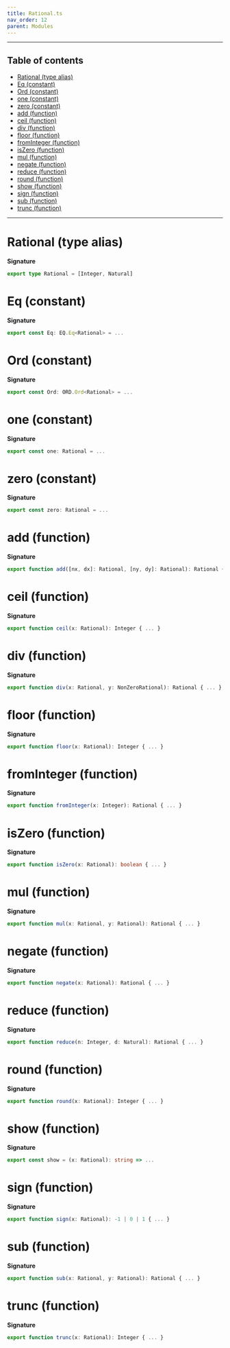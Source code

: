 ```yaml
---
title: Rational.ts
nav_order: 12
parent: Modules
---
```


---

<h2 class="text-delta">Table of contents</h2>

- [Rational (type alias)](#rational-type-alias)
- [Eq (constant)](#eq-constant)
- [Ord (constant)](#ord-constant)
- [one (constant)](#one-constant)
- [zero (constant)](#zero-constant)
- [add (function)](#add-function)
- [ceil (function)](#ceil-function)
- [div (function)](#div-function)
- [floor (function)](#floor-function)
- [fromInteger (function)](#frominteger-function)
- [isZero (function)](#iszero-function)
- [mul (function)](#mul-function)
- [negate (function)](#negate-function)
- [reduce (function)](#reduce-function)
- [round (function)](#round-function)
- [show (function)](#show-function)
- [sign (function)](#sign-function)
- [sub (function)](#sub-function)
- [trunc (function)](#trunc-function)

---

# Rational (type alias)

**Signature**

```ts
export type Rational = [Integer, Natural]
```

# Eq (constant)

**Signature**

```ts
export const Eq: EQ.Eq<Rational> = ...
```

# Ord (constant)

**Signature**

```ts
export const Ord: ORD.Ord<Rational> = ...
```

# one (constant)

**Signature**

```ts
export const one: Rational = ...
```

# zero (constant)

**Signature**

```ts
export const zero: Rational = ...
```

# add (function)

**Signature**

```ts
export function add([nx, dx]: Rational, [ny, dy]: Rational): Rational { ... }
```

# ceil (function)

**Signature**

```ts
export function ceil(x: Rational): Integer { ... }
```

# div (function)

**Signature**

```ts
export function div(x: Rational, y: NonZeroRational): Rational { ... }
```

# floor (function)

**Signature**

```ts
export function floor(x: Rational): Integer { ... }
```

# fromInteger (function)

**Signature**

```ts
export function fromInteger(x: Integer): Rational { ... }
```

# isZero (function)

**Signature**

```ts
export function isZero(x: Rational): boolean { ... }
```

# mul (function)

**Signature**

```ts
export function mul(x: Rational, y: Rational): Rational { ... }
```

# negate (function)

**Signature**

```ts
export function negate(x: Rational): Rational { ... }
```

# reduce (function)

**Signature**

```ts
export function reduce(n: Integer, d: Natural): Rational { ... }
```

# round (function)

**Signature**

```ts
export function round(x: Rational): Integer { ... }
```

# show (function)

**Signature**

```ts
export const show = (x: Rational): string => ...
```

# sign (function)

**Signature**

```ts
export function sign(x: Rational): -1 | 0 | 1 { ... }
```

# sub (function)

**Signature**

```ts
export function sub(x: Rational, y: Rational): Rational { ... }
```

# trunc (function)

**Signature**

```ts
export function trunc(x: Rational): Integer { ... }
```

